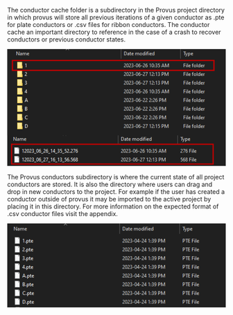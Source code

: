 The conductor cache folder is a subdirectory in the Provus project directory in which provus will store all previous iterations of a given conductor as .pte for plate conductors or .csv files for ribbon conductors. The conductor cache an important directory to reference in the case of a crash to recover conductors or previous conductor states.

![An example of the contents contained in the Provus conductor cache](../images/cache.PNG)

The Provus conductors subdirectory is where the current state of all project conductors are stored. It is also the directory where users can drag and drop in new conductors to the project. For example if the user has created a conductor outside of provus it may be imported to the active project by placing it in this directory. For more information on the expected format of .csv conductor files visit the appendix. 

![An example of the contents contained in the Provus conductors folder](../images/conductorfolder.PNG)